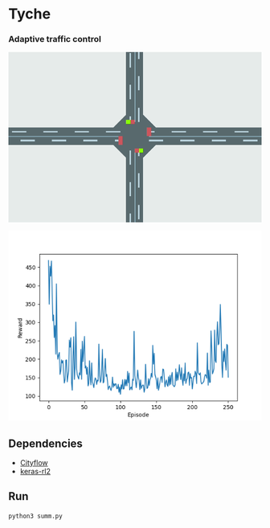 # Tyche
### Adaptive traffic control

![demogif](./assets/demo.gif)

![plot](./assets/demo.png)
## Dependencies

- [Cityflow](https://github.com/cityflow-project/CityFlow)
- [keras-rl2](https://github.com/wau/keras-rl2)


## Run
```
python3 summ.py
```
